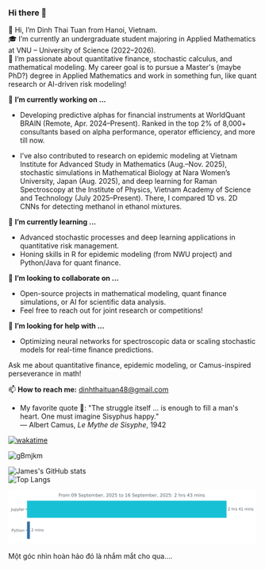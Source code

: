### Hi there 👋

👋 Hi, I’m Dinh Thai Tuan from Hanoi, Vietnam.  
🎓 I’m currently an undergraduate student majoring in Applied Mathematics at VNU – University of Science (2022–2026).  
📌 I’m passionate about quantitative finance, stochastic calculus, and mathematical modeling. My career goal is to pursue a Master's (maybe PhD?) degree in Applied Mathematics and work in something fun, like quant research or AI-driven risk modeling!

🔭 **I’m currently working on ...**  
- Developing predictive alphas for financial instruments at WorldQuant BRAIN (Remote, Apr. 2024–Present). Ranked in the top 2% of 8,000+ consultants based on alpha performance, operator efficiency, and more till now. 

+ I’ve also contributed to research on epidemic modeling at Vietnam Institute for Advanced Study in Mathematics (Aug.–Nov. 2025), stochastic simulations in Mathematical Biology at Nara Women’s University, Japan (Aug. 2025), and deep learning for Raman Spectroscopy at the Institute of Physics, Vietnam Academy of Science and Technology (July 2025–Present). There, I compared 1D vs. 2D CNNs for detecting methanol in ethanol mixtures.

🌱 **I’m currently learning ...**  
- Advanced stochastic processes and deep learning applications in quantitative risk management.  
- Honing skills in R for epidemic modeling (from NWU project) and Python/Java for quant finance.

👯 **I’m looking to collaborate on ...**  
- Open-source projects in mathematical modeling, quant finance simulations, or AI for scientific data analysis.  
- Feel free to reach out for joint research or competitions!

🤔 **I’m looking for help with ...**  
- Optimizing neural networks for spectroscopic data or scaling stochastic models for real-time finance predictions.

Ask me about quantitative finance, epidemic modeling, or Camus-inspired perseverance in math!  

📫 **How to reach me:** dinhthaituan48@gmail.com  

- My favorite quote 💬: "The struggle itself ... is enough to fill a man's heart. One must imagine Sisyphus happy."  
  — Albert Camus, *Le Mythe de Sisyphe*, 1942  

[![wakatime](https://wakatime.com/badge/user/018d6a49-7696-436f-bee3-e5396b1cc291.svg)](https://wakatime.com/@018d6a49-7696-436f-bee3-e5396b1cc291)  

![gBmjkm](https://github.com/SisypheanHUS/SisypheanHUS/assets/122086282/256a6782-a3ac-44da-9618-ddf940c6af72)  

![James's GitHub stats](https://github-readme-stats.vercel.app/api?username=SisypheanHUS&theme=dark&show_icons=true)  
![Top Langs](https://github-readme-stats.vercel.app/api/top-langs/?username=SisypheanHUS&theme=dark&layout=compact)  

<img src="https://github.com/SisypheanHUS/SisypheanHUS/blob/main/images/stat.svg" alt="Activity Update" width="500" />  

Một góc nhìn hoàn hảo đó là nhắm mắt cho qua....



<!-- **SisypheanHUS/SisypheanHUS** is a ✨ _special_ ✨ repository because its `README.md` appears on your GitHub profile. -->
